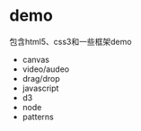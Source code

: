 # demo
包含html5、css3和一些框架demo

- canvas
- video/audeo
- drag/drop
- javascript
- d3
- node
- patterns